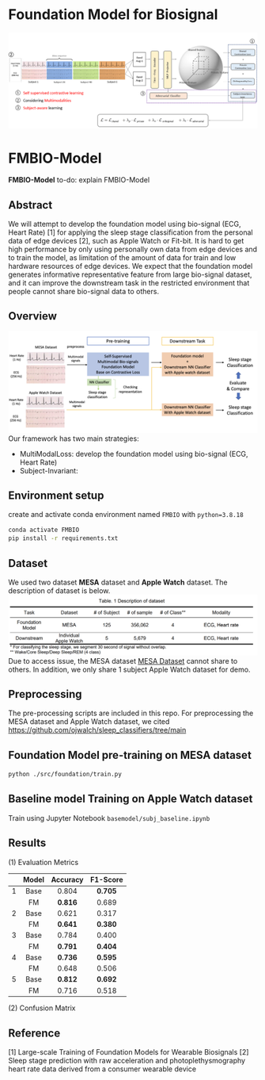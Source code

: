 # Foundation Model for Biosignal
![Model](asset/foundation_model_structure.png)

# FMBIO-Model
**FMBIO-Model** to-do: explain FMBIO-Model

## Abstract
We will attempt to develop the foundation model using bio-signal (ECG, Heart Rate) [1] for applying the sleep stage classification from the personal data of edge devices [2], such as Apple Watch or Fit-bit. It is hard to get high performance by only using personally own data from edge devices and to train the model, as limitation of the amount of data for train and low hardware resources of edge devices. We expect that the foundation model generates informative representative feature from large bio-signal dataset, and it can improve the downstream task in the restricted environment that people cannot share bio-signal data to others.

## Overview
![TaskOverall](asset/overall_task_architecture.png)
Our framework has two main strategies:
- MultiModalLoss: develop the foundation model using bio-signal (ECG, Heart Rate)
- Subject-Invariant: 


## Environment setup
create and activate conda environment named ```FMBIO``` with ```python=3.8.18```
```sh
conda activate FMBIO
pip install -r requirements.txt
```

## Dataset
We used two dataset **MESA** dataset and **Apple Watch** dataset. The description of dataset is below.
![DatasetTable](asset/data_description_table.png)
Due to access issue, the MESA dataset [MESA Dataset](https://sleepdata.org/datasets/mesa) cannot share to others. In addition, we only share 1 subject Apple Watch dataset for demo.


## Preprocessing
The pre-processing scripts are included in this repo.
For preprocessing the MESA dataset and Apple Watch dataset, we cited https://github.com/ojwalch/sleep_classifiers/tree/main


## Foundation Model pre-training on MESA dataset
```sh
python ./src/foundation/train.py
```

## Baseline model Training on Apple Watch dataset
Train using Jupyter Notebook ```basemodel/subj_baseline.ipynb```


## Results
(1) Evaluation Metrics

|   | Model |  Accuracy |  F1-Score |
|:-:|:-----:|:---------:|:---------:|
| 1 |  Base |   0.804   | **0.705** |
|   |   FM  | **0.816** |   0.689   |
| 2 |  Base |   0.621   |   0.317   |
|   |   FM  | **0.641** | **0.380** |
| 3 |  Base |   0.784   |   0.400   |
|   |   FM  | **0.791** | **0.404** |
| 4 |  Base | **0.736** | **0.595** |
|   |   FM  |   0.648   |   0.506   |
| 5 |  Base | **0.812** | **0.692** |
|   |   FM  |   0.716   |   0.518   |

(2) Confusion Matrix






## Reference
[1] Large-scale Training of Foundation Models for Wearable Biosignals
[2] Sleep stage prediction with raw acceleration and photoplethysmography heart rate data derived from a consumer wearable device

